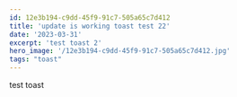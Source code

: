 ```yaml
---
id: 12e3b194-c9dd-45f9-91c7-505a65c7d412
title: 'update is working toast test 22'
date: '2023-03-31'
excerpt: 'test toast 2'
hero_image: '/12e3b194-c9dd-45f9-91c7-505a65c7d412.jpg'
tags: "toast"
---
```








test toast






